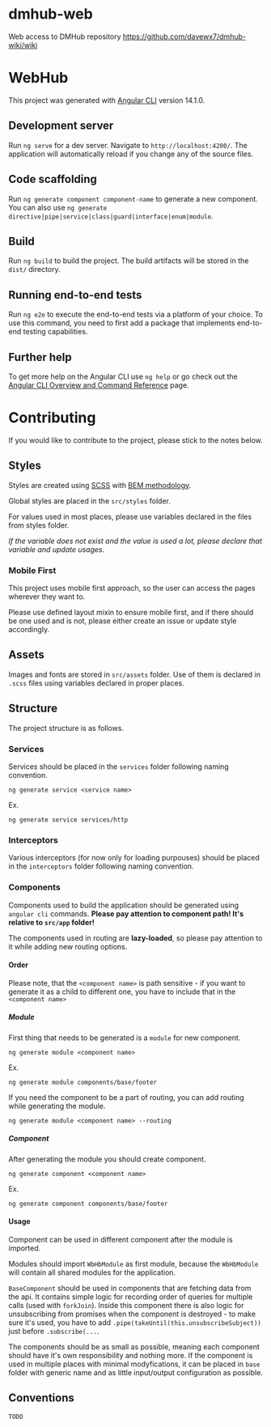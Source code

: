 # dmhub-web

Web access to DMHub repository https://github.com/davewx7/dmhub-wiki/wiki



# WebHub

This project was generated with [Angular CLI](https://github.com/angular/angular-cli) version 14.1.0.

## Development server

Run `ng serve` for a dev server. Navigate to `http://localhost:4200/`. The application will automatically reload if you change any of the source files.

## Code scaffolding

Run `ng generate component component-name` to generate a new component. You can also use `ng generate directive|pipe|service|class|guard|interface|enum|module`.

## Build

Run `ng build` to build the project. The build artifacts will be stored in the `dist/` directory.

## Running end-to-end tests

Run `ng e2e` to execute the end-to-end tests via a platform of your choice. To use this command, you need to first add a package that implements end-to-end testing capabilities.

## Further help

To get more help on the Angular CLI use `ng help` or go check out the [Angular CLI Overview and Command Reference](https://angular.io/cli) page.



# Contributing

If you would like to contribute to the project, please stick to the notes below.

## Styles

Styles are created using [SCSS](https://sass-lang.com/documentation/) with [BEM methodology](https://getbem.com/).

Global styles are placed in the `src/styles` folder.

For values used in most places, please use variables declared in the files from styles folder. 

*If the variable does not exist and the value is used a lot, please declare that variable and update usages.*

### Mobile First

This project uses mobile first approach, so the user can access the pages wherever they want to.

Please use defined layout mixin to ensure mobile first, and if there should be one used and is not, please either create an issue or update style accordingly.

## Assets

Images and fonts are stored in `src/assets` folder. Use of them is declared in `.scss` files using variables declared in proper places.

## Structure

The project structure is as follows.

### Services

Services should be placed in the `services` folder following naming convention.

```
ng generate service <service name>
```

Ex.
```
ng generate service services/http
```

### Interceptors

Various interceptors (for now only for loading purpouses) should be placed in the `interceptors` folder following naming convention.

### Components

Components used to build the application should be generated using `angular cli` commands. **Please pay attention to component path! It's relative to `src/app` folder!**

The components used in routing are **lazy-loaded**, so please pay attention to it while adding new routing options.

#### Order

Please note, that the `<component name>` is path sensitive - if you want to generate it as a child to different one, you have to include that in the `<component name>`

##### Module

First thing that needs to be generated is a `module` for new component. 

```
ng generate module <component name>
```

Ex.
```
ng generate module components/base/footer
```

If you need the component to be a part of routing, you can add routing while generating the module.

```
ng generate module <component name> --routing
```

##### Component

After generating the module you should create component.

```
ng generate component <component name>
```

Ex.
```
ng generate component components/base/footer
```

#### Usage

Component can be used in different component after the module is imported.

Modules should import `WbHbModule` as first module, because the `WbHbModule` will contain all shared modules for the application.

`BaseComponent` should be used in components that are fetching data from the api. It contains simple logic for recording order of queries for multiple calls (used with `forkJoin`). Inside this component there is also logic for unsubscribing from promises when the component is destroyed - to make sure it's used, you have to add `.pipe(takeUntil(this.unsubscribeSubject))` just before `.subscribe(...`.

The components should be as small as possible, meaning each component should have it's own responsibility and nothing more. If the component is used in multiple places with minimal modyfications, it can be placed in `base` folder with generic name and as little input/output configuration as possible.

## Conventions

```TODO```

